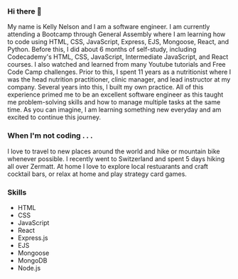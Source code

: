 ### Hi there 👋

My name is Kelly Nelson and I am a software engineer.  I am currently attending a Bootcamp through General Assembly where I am learning how to code using HTML, CSS, JavaScript, Express, EJS, Mongoose, React, and Python.  Before this, I did about 6 months of self-study, including Codecademy's HTML, CSS, JavaScript, Intermediate JavaScript, and React courses.  I also watched and learned from many Youtube tutorials and Free Code Camp challenges.  Prior to this, I spent 11 years as a nutritionist where I was the head nutrition practitioner, clinic manager, and lead instructor at my company.  Several years into this, I built my own practice.  All of this experience primed me to be an excellent software engineer as this taught me problem-solving skills and how to manage multiple tasks at the same time.  As you can imagine, I am learning something new everyday and am excited to continue this journey.

### When I'm not coding . . .
I love to travel to new places around the world and hike or mountain bike whenever possible.  I recently went to Switzerland and spent 5 days hiking all over Zermatt.  At home I love to explore local restuarants and craft cocktail bars, or relax at home and play strategy card games.

### Skills 
- HTML
- CSS
- JavaScript
- React
- Express.js
- EJS
- Mongoose
- MongoDB
- Node.js
